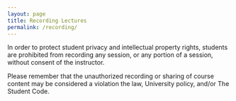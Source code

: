 ```yaml
---
layout: page
title: Recording Lectures
permalink: /recording/
---
```

In order to protect student privacy and intellectual property rights, students are prohibited from recording any session, or any portion of a session, without consent of the instructor. 

Please remember that the unauthorized recording or sharing of course content may be considered a violation the law, University policy, and/or The Student Code.
